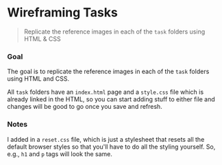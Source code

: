 # Wireframing Tasks

> Replicate the reference images in each of the `task` folders using HTML & CSS

### Goal

The goal is to replicate the reference images in each of the `task` folders using HTML and CSS.

All `task` folders have an `index.html` page and a `style.css` file which is already linked in the HTML, so you can start adding stuff to either file and changes will be good to go once you save and refresh.

### Notes

I added in a `reset.css` file, which is just a stylesheet that resets all the default browser styles so that you'll have to do all the styling yourself. So, e.g., `h1` and `p` tags will look the same.

